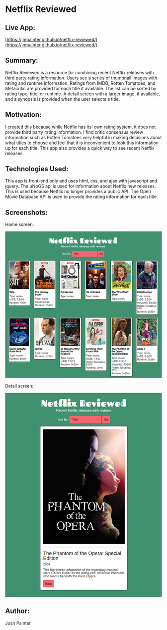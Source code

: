 # Netflix Reviewed

## Live App:

[https://jmpainter.github.io/netflix-reviewed/](https://jmpainter.github.io/netflix-reviewed/)

## Summary:

Netflix Reviewed is a resource for combining recent Netflix releases with third party rating information. Users see a series of thumbnail images with rating and runtime information. Ratings from IMDB, Rotten Tomatoes, and Metacritic are provided for each title if available. The list can be sorted by rating type, title, or runtime.  A detail screen with a larger image, if available, and a synopsis is provided when the user selects a title.

## Motivation:

I created this because while Netflix has its’ own rating system, it does not provide third party rating information. I find critic consensus review information such as Rotten Tomatoes very helpful in making decisions about what titles to choose and feel that it is inconvenient to look this information up for each title. This app also provides a quick way to see recent Netflix releases.

## Technologies Used:

This app is front-end only and uses html, css, and ajax with javascript and jquery. The uNoGS api is used for information about Netflix new releases. This is used because Netflix no longer provides a public API. The Open Movie Database API is used to provide the rating information for each title.

## Screenshots:

Home screen:

![home screen](screenshots/home_screen.png)

Detail screen:

![detail screen](screenshots/detail_screen.png)

## Author:

Josh Painter




